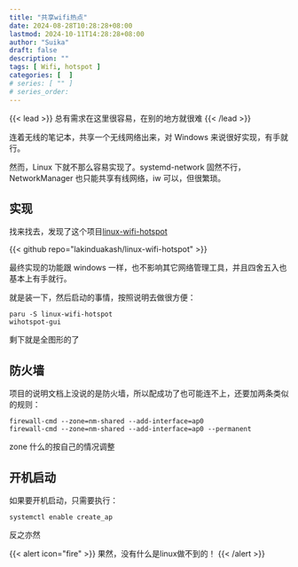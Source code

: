 ```yaml
---
title: "共享wifi热点"
date: 2024-08-28T10:28:28+08:00
lastmod: 2024-10-11T14:28:28+08:00
author: "Suika"
draft: false
description: ""
tags: [ Wifi, hotspot ]
categories: [  ]
# series: [ "" ]
# series_order: 
---
```


{{< lead >}}
总有需求在这里很容易，在别的地方就很难
{{< /lead >}}

连着无线的笔记本，共享一个无线网络出来，对 Windows 来说很好实现，有手就行。  

然而，Linux 下就不那么容易实现了。systemd-network 固然不行，NetworkManager 也只能共享有线网络，iw 可以，但很繁琐。  

## 实现
找来找去，发现了这个项目[linux-wifi-hotspot ](https://github.com/lakinduakash/linux-wifi-hotspot)

{{< github repo="lakinduakash/linux-wifi-hotspot" >}}

最终实现的功能跟 windows 一样，也不影响其它网络管理工具，并且四舍五入也基本上有手就行。  

就是装一下，然后启动的事情，按照说明去做很方便：
```
paru -S linux-wifi-hotspot
wihotspot-gui 
```
剩下就是全图形的了

## 防火墙

项目的说明文档上没说的是防火墙，所以配成功了也可能连不上，还要加两条类似的规则：
```
firewall-cmd --zone=nm-shared --add-interface=ap0
firewall-cmd --zone=nm-shared --add-interface=ap0 --permanent
```
zone 什么的按自己的情况调整

## 开机启动
如果要开机启动，只需要执行：
```
systemctl enable create_ap
```
反之亦然

{{< alert icon="fire" >}}
果然，没有什么是linux做不到的！
{{< /alert >}}